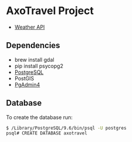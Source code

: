 # AxoTravel Project

* [Weather API](https://openweathermap.org)

## Dependencies

* brew install gdal
* pip install psycopg2
* [PostgreSQL](https://www.enterprisedb.com/downloads/postgres-postgresql-downloads#macosx)
* PostGIS
* [PgAdmin4](https://www.pgadmin.org/download/pgadmin-4-macos/)

## Database

To create the database run:

```bash
$ /Library/PostgreSQL/9.6/bin/psql -U postgres
psql# CREATE DATABASE axotravel
```
